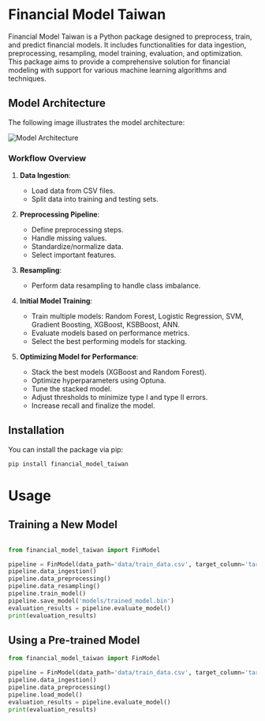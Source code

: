 # Financial Model Taiwan

Financial Model Taiwan is a Python package designed to preprocess, train, and predict financial models. It includes functionalities for data ingestion, preprocessing, resampling, model training, evaluation, and optimization. This package aims to provide a comprehensive solution for financial modeling with support for various machine learning algorithms and techniques.

## Model Architecture

The following image illustrates the model architecture:

![Model Architecture](./data/docs/ModelArchitecture.png)

### Workflow Overview

1. **Data Ingestion**:
   - Load data from CSV files.
   - Split data into training and testing sets.

2. **Preprocessing Pipeline**:
   - Define preprocessing steps.
   - Handle missing values.
   - Standardize/normalize data.
   - Select important features.

3. **Resampling**:
   - Perform data resampling to handle class imbalance.

4. **Initial Model Training**:
   - Train multiple models: Random Forest, Logistic Regression, SVM, Gradient Boosting, XGBoost, KSBBoost, ANN.
   - Evaluate models based on performance metrics.
   - Select the best performing models for stacking.

5. **Optimizing Model for Performance**:
   - Stack the best models (XGBoost and Random Forest).
   - Optimize hyperparameters using Optuna.
   - Tune the stacked model.
   - Adjust thresholds to minimize type I and type II errors.
   - Increase recall and finalize the model.

## Installation

You can install the package via pip:

```sh
pip install financial_model_taiwan
```

# Usage


## Training a New Model

```python

from financial_model_taiwan import FinModel

pipeline = FinModel(data_path='data/train_data.csv', target_column='target')
pipeline.data_ingestion()
pipeline.data_preprocessing()
pipeline.data_resampling()
pipeline.train_model()
pipeline.save_model('models/trained_model.bin')
evaluation_results = pipeline.evaluate_model()
print(evaluation_results)

```

## Using a Pre-trained Model
```python
from financial_model_taiwan import FinModel

pipeline = FinModel(data_path='data/train_data.csv', target_column='target', model_path='models/trained_model.bin')
pipeline.data_ingestion()
pipeline.data_preprocessing()
pipeline.load_model()
evaluation_results = pipeline.evaluate_model()
print(evaluation_results)

```
